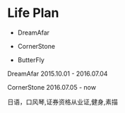 # Life Plan

* DreamAfar

* CornerStone

* ButterFly

DreamAfar 2015.10.01 - 2016.07.04

CornerStone 2016.07.05 - now



日语，口风琴,证券资格从业证,健身,素描
